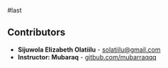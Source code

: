 #last
## Contributors 

- **Sijuwola Elizabeth Olatiilu** - [solatiilu@gmail.com](solatiilu@gmail.com)
- **Instructor: Mubaraq** - [gitbub.com/mubarraqqq](github.com/mubarraqqq)
